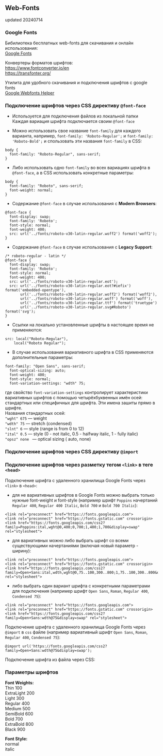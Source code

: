 ## Web-Fonts ##  
updated 20240714  

### Google Fonts ###  

Бибилиотека бесплатных web-fonts для скачивания и онлайн использования:  
[Google Fonts](https://fonts.google.com/)  

Конвертеры форматов шрифтов:  
https://www.fontconverter.io/en  
https://transfonter.org/  

Утилита для удобного скачивания и подключения шрифтов с google fonts  
[Google Webfonts Helper](https://gwfh.mranftl.com/fonts/roboto?subsets=latin)  

### Подключение шрифтов через CSS директиву `@font-face` ###  

- Используется для подключения файлов из локальной папки  
Каждая вариация шрифта подключается своим `@font-face`  

- Можно использовать свое название `font-family` для каждого варианта, например, `font-family: 'Roboto-Regular';` и `font-family: 'Roboto-Bold';` и спользовать эти названия `font-family` в CSS:  
```
body {  
  font-family: "Roboto-Regular", sans-serif;  
}  
```

- Либо использовать одно `font-family` во всех вариациях шрифта в `@font-face`, а в CSS использовать конкретные параметры:  
```
body {  
  font-family: "Roboto", sans-serif;  
  font-weight: normal;  
}  
```

- Содержание `@font-face` в случае использования с **Modern Browsers**:  
```
@font-face {  
  font-display: swap;  
  font-family: 'Roboto';  
  font-style: normal;  
  font-weight: 400;  
  src: url('../fonts/roboto-v30-latin-regular.woff2') format('woff2');  
}  
```

- Содержание `@font-face` в случае использования с **Legacy Support**:  
```
/* roboto-regular - latin */
@font-face {  
  font-display: swap;  
  font-family: 'Roboto';  
  font-style: normal;  
  font-weight: 400;  
  src: url('../fonts/roboto-v30-latin-regular.eot');  
  src: url('../fonts/roboto-v30-latin-regular.eot?#iefix') format('embedded-opentype'),  
       url('../fonts/roboto-v30-latin-regular.woff2') format('woff2'),  
       url('../fonts/roboto-v30-latin-regular.woff') format('woff'),  
       url('../fonts/roboto-v30-latin-regular.ttf') format('truetype')  
       url('../fonts/roboto-v30-latin-regular.svg#Roboto') format('svg');  
}  
```

- Ссылки на локально установленные шрифты в настоящее время не применяются:  
```
src: local("Roboto-Regular"),  
    local("Roboto Regular");  
```

- В случае использования вариативного шрифта в CSS применяются дополнительные параметры:
```
font-family: "Open Sans", sans-serif;  
  font-optical-sizing: auto;  
  font-weight: 400;  
  font-style: normal;  
  font-variation-settings: "wdth" 75;  
```
где свойство `font-variation-settings` контролирует характеристики вариативных шрифтов с помощью четырёхбуквенных имён осей: стандартных или специфичных для шрифта. Эти имена зашиты прямо в шрифте.  
Названия стандартных осей:  
`"wght" 675` — weight  
`"wdth" 75` — stretch (condensed)  
`"slnt" 6` — style (range is from 0 to 12)  
`"ital" 0.5` — style (0 - not italic, 0.5 - halfway italic, 1 - fully italic)  
`"opsz" none ` — optical sizing ( auto, none)  

### Подключение шрифтов через CSS директиву `@import` ###  





### Подключение шрифтов через разметку тегом `<link>` в теге `<head>` ###  

Подключение шрифта с удаленного хранилища Google Fonts через `<link>` в `<head>`:  
- для не вариативных шрифтов в Google Fonts можно выбрать только нужные font-weight и font-style (например шрифт `Poppins` начертаний `Regular 400`, `Regular 400 Italic`, `Bold 700` и `Bold 700 Italic`):  
```
<link rel="preconnect" href="https://fonts.googleapis.com">  
<link rel="preconnect" href="https://fonts.gstatic.com" crossorigin>  
<link href="https://fonts.googleapis.com/css2?family=Poppins:ital,wght@0,400;0,700;1,400;1,700&display=swap" rel="stylesheet">  
```

- для вариативных можно либо выбрать шрифт со всеми существующими начертаниями (включая новый параметр - ширину): 
```
<link rel="preconnect" href="https://fonts.googleapis.com">
<link rel="preconnect" href="https://fonts.gstatic.com" crossorigin>
<link href="https://fonts.googleapis.com/css2?family=Open+Sans:ital,wdth,wght@0,75..100,300..800;1,75..100,300..800&display=swap" rel="stylesheet">
```
- либо выбрать один вариант шрифта с конкретными параметрами для подключения (например шрифт `Open Sans`, `Roman`, `Regular 400`, `Condensed 75`):
```
<link rel="preconnect" href="https://fonts.googleapis.com">  
<link rel="preconnect" href="https://fonts.gstatic.com" crossorigin>  
<link href="https://fonts.googleapis.com/css2?family=Open+Sans:wdth@75&display=swap" rel="stylesheet">  
```

Подключение шрифта с удаленного хранилища Google Fonts через `@import` в `css` файле (например вариативный шрифт `Open Sans`, `Roman`, `Regular 400`, `Condensed 75`):  
```
@import url('https://fonts.googleapis.com/css2?family=Open+Sans:wdth@75&display=swap');  
```

Подключение шрифта из файла через CSS:  



### Параметры шрифтов ###

**Font Weights:**  
Thin 100  
ExtraLight 200  
Light 300  
Regular 400  
Medium 500  
SemiBold 600  
Bold 700  
ExtraBold 800  
Black 900  

**Font Style:**  
normal  
italic  




